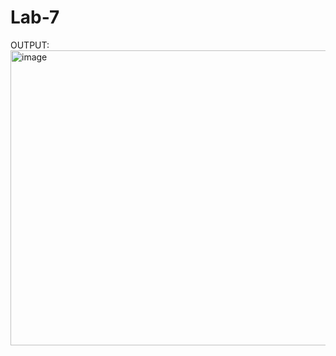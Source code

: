 # Lab-7
OUTPUT:
<img width="702" height="472" alt="image" src="https://github.com/user-attachments/assets/b8eefbc2-af9b-40c9-a546-7b957fb8ff3e" />
